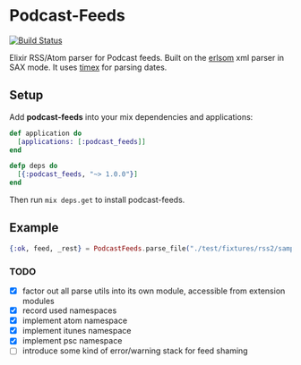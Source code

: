 Podcast-Feeds
======

[![Build Status](https://travis-ci.org/argl/podcast-feeds.svg?branch=master)](https://travis-ci.org/argl/podcast-feeds)

Elixir RSS/Atom parser for Podcast feeds. Built on the [erlsom](https://github.com/willemdj/erlsom) xml parser in SAX mode.
It uses [timex](https://github.com/bitwalker/timex) for parsing dates.

## Setup

Add **podcast-feeds** into your mix dependencies and applications:

```elixir
def application do
  [applications: [:podcast_feeds]]
end

defp deps do
  [{:podcast_feeds, "~> 1.0.0"}]
end
```
Then run ```mix deps.get``` to install podcast-feeds.

## Example

```elixir
{:ok, feed, _rest} = PodcastFeeds.parse_file("./test/fixtures/rss2/sample.xml")
```


### TODO

- [x] factor out all parse utils into its own module, accessible from extension modules
- [x] record used namespaces
- [x] implement atom namespace
- [x] implement itunes namespace
- [x] implement psc namespace
- [ ] introduce some kind of error/warning stack for feed shaming
